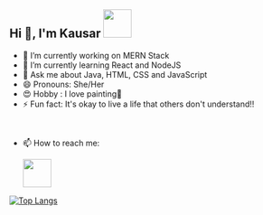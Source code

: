 ## Hi 👋, I'm Kausar <img src="https://media4.giphy.com/media/PgnpGT8tJsWfNabS8d/giphy.gif" width="50"> 


- 🔭 I’m currently working on MERN Stack
- 🌱 I’m currently learning React and NodeJS
- 💬 Ask me about Java, HTML, CSS and JavaScript
- 😄 Pronouns: She/Her
- :heart_eyes: Hobby : I love painting:art:
- ⚡ Fun fact: It's okay to live a life that others don't understand!!

<br>

- 📫 How to reach me: 

    <a href="https://twitter.com/Kausarsayyed20">
  <img src="https://media4.giphy.com/media/M9O6ePwNJ58UMF1Rvq/giphy.gif?cid=790b7611y7b1038bgsmdl6bz2654xm0ctwfyhllk7w79ag68&rid=giphy.gif" align="left" width="50px"/>
</a>

<br>
<br>
<br>


[![Top Langs](https://github-readme-stats.vercel.app/api/top-langs/?username=kausarsayyed20&layout=compact)](https://github.com/kausarsayyed20/github-readme-stats)
